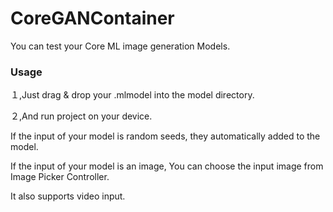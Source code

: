 # CoreGANContainer

You can test your Core ML image generation Models.

### Usage

１,Just drag & drop your .mlmodel into the model directory.

２,And run project on your device.

If the input of your model is random seeds, they automatically added to the model. 

If the input of your model is an image, You can choose the input image from Image Picker Controller.

It also supports video input.
